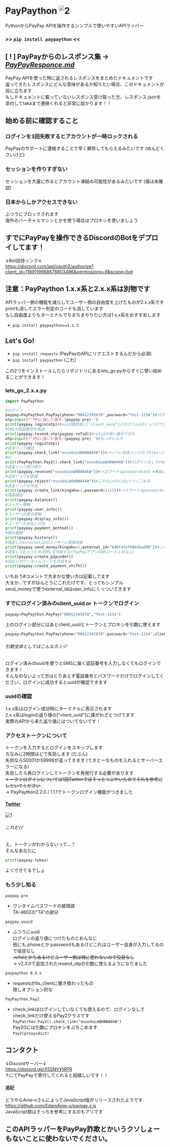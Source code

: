 # PayPaython ![2](images/1.png)
PythonからPayPay APIを操作するシンプルで使いやすいAPIラッパー   
### >> ```pip install paypaython``` <<
## [ ! ] PayPayからのレスポンス集 -> *[PayPayResponce.md](https://github.com/taka-4602/PayPaython/blob/main/PAYPAYRESPONCE.md)*
PayPay APIを使った時に返されるレスポンスをまとめたドキュメントです  
返ってきたレスポンスにどんな意味があるか知りたい場合、このドキュメントが役に立ちます  
もしドキュメントに載っていないレスポンス受け取った方、レスポンス.jsonを添付してtakaまで連絡くれると非常に助かります！！  
## 始める前に確認すること
### ログインを3回失敗するとアカウントが一時ロックされる
PayPayのサポートに連絡することで早く解除してもらえるみたいです (めんどくさいけど)
### セッションを作りすぎない
セッションを大量に作るとアカウント凍結の可能性があるみたいです (僕は未確認)
### 日本からしかアクセスできない
ふつうにブロックされます  
海外のバーチャルマシンとかを使う場合はプロキシを使いましょう
## すでにPayPayを操作できるDiscordのBotをデプロイしてます！
↓Bot招待リンク↓  
https://discord.com/api/oauth2/authorize?client_id=1189119988678803496&permissions=8&scope=bot
## 注意：PayPaython 1.x.x系と2.x.x系は別物です
APIラッパー側の機能を減らしてユーザー側の自由度を上げたものが2.x.x系です  
printも消してエラー判定のコードも消しています  
もし自由度よりもターミナルでちまちまやりたい方は1.x.x系をおすすめします  
- ```pip install paypaython==1.1.2```
## Let's Go!
- ```pip install requests``` (PayPayのAPIにリクエストするんだから必須)
- ```pip install paypaython``` (これ)

この2つをインストールしたらリポジトリにあるlets_go.pyからすぐに使い始めることができます！
### lets_go_2.x.x.py
```python
import PayPaython

#ログイン
paypay=PayPaython.PayPay(phone="08012345678",password="Test-1234")#ログイン済みclient_uuid="str"をセットするとOTPをパスできます #token="str"トークンをセットするとログインをパスします #proxy=dictでプロキシを設定できます
otp=input(f"SMSに届いた番号:{paypay.pre}-")
print(paypay.login(otp))#uuid確認用に["client_uuid"]にわざとuuidくっつけてます
#SMSの認証番号を再送
print(paypay.resend_otp(paypay.refid))#refidの使い道ができた
otp=input(f"SMSに届いた番号:{paypay.pre}-")#もっかい入力
print(paypay.login(otp))
#送金リンク確認
print(paypay.check_link("osuvUuLmQH8WA4kW"))#ぺいぺい送金リンクの https://pay.paypay.ne.jp/osuvUuLmQH8WA4kW <-ここね
#or
print(PayPaython.Pay2().check_link("osuvUuLmQH8WA4kW"))#ログインなしでcheck_linkを使えるPay2クラスです #これもproxy=dictでプロキシを設定できる
#送金リンク受け取り
print(paypay.receive("osuvUuLmQH8WA4kW"))#パスワードはpassword=int #事前にcheck_linkして返ってきたdictを引数infoに入れるとそのdictを使うようになります
#送金リンクを辞退
print(paypay.reject("osuvUuLmQH8WA4kW"))#これもinfoにdictつっこめる
#送金リンクを作成
print(paypay.create_link(kingaku=1,password=1111))#パスワードはpassword=int
#残高確認
print(paypay.balance())
#ユーザー情報
print(paypay.user_info())
#ユーザーの表示情報
print(paypay.display_info())
#ユーザーの支払い方法
print(paypay.payment_method())
#取引履歴
print(paypay.history())
#指定したexternalidのユーザーに直接送金
print(paypay.send_money(kingaku=1,external_id="048f4fef00bdbad00"))#このidはてきとーです
#送金してもらうためのURLを作成する(PayPayアプリのQRコードとおなじ)
print(paypay.create_p2pcode())
#支払いのワンタイムコードを作成する
print(paypay.create_payment_otcfh())
```
いちおう#コメントで大まかな使い方は記載してます  
大まか...ですがほんとうにこれだけです、とってもシンプル  
send_moneyで使うexternal_idはuser_infoにくっついてきます
### すでにログイン済みのclient_uuid or トークンでログイン
```python
paypay=PayPaython.PayPay("08012345678","Test-1234")
```
上のログイン部分にはあとclient_uuidとトークンとプロキシを引数に使えます  
```python
paypay=PayPaython.PayPay(phone="08012345678",password="Test-1234",client_uuid="d2d786a9-6a9f-49e1-9139-ba2f5f7f9f1d",token="とてもながい==",proxy={"http":"http://example.com"})
```
###### 引数全体としてはこんなカンジ
ログイン済みのuuidを使うとSMSに届く認証番号を入力しなくてもログインできます！  
そんなのないよって方はとりあえず電話番号とパスワードだけでログインしてください、ログインに成功するとuuidが確認できます
### uuidの確認
1.x.x系はログイン成功時にターミナルに表示されます  
2.x.x系はloginの返り値の["client_uuid"]に僕がわざとつけてます  
実際のAPIから来た返り値にはついてないです！  
### アクセストークンについて
トークンを入力するとログインをスキップします  
ちなみに2時間ほどで失効します (たぶん)  
失効ならS0001かS9999が返ってきます (てきとーなものを入れるとサーバーエラーになる)  
失効したら再ログインしてトークンを再発行する必要があります  
~~トークンログインについては1回Twitterでぼそっとつぶやいたのでそれを参考にしといてください~~  
-> PayPaython2.2.0 / 1.1.1でトークンログイン機能がつきました  
#### [Twitter](https://twitter.com/TakeTakaAway/status/1744998645488070877)  
![1](images/0.png)  
###### これだけ  
え、トークンがわからないって...？  
そんなあなたに
```python
print(paypay.token)
```
よくできてるでしょ
### もう少し知る
```paypay.pre```
- ワンタイムパスワードの接頭語  
  TA-4602の"TA"の部分
  
```paypay.uuuid```
- ふつうにuuid  
  ログインの返り値につけたものとおんなじ  
  他にも.phoneとか.passwordもあるけどこれはユーザー自身が入力してるので役目なし  
  ~~.refidとかもあるけどユーザー側は特に使わないので役目なし~~  
  -> v2.3.0で追加されたresend_otpの引数に使えるようになりました
  
```paypaython 0.5.x```  
- requestsがtls_clientに置き換わったもの  
  隠しオプション的な  

```PayPaython.Pay2```
- check_linkはログインしていなくても使えるので、ログインなしでcheck_linkだけ使えるPay2クラスです  
  ```PayPatrhon.Pay2().check_link("osuvUuLmQH8WA4kW")```  
  Pay2()には引数にプロキシをぶちこめます  
  ```Pay2(proxy=dict)```
## コンタクト
↓Discordサーバー↓  
https://discord.gg/X5SNVYtRPR  
↑にてPayPayで寄付してくれると超嬉しいです！！
#### 追記
どうやらAme-xさんによってJavaScript版がリリースされたようです  
https://github.com/EdamAme-x/paypay.x.js  
JavaScript勢はそっちを参考にするのもアリです
## このAPIラッパーをPayPay詐欺とかいうクソしょーもないことに使わないでください。
